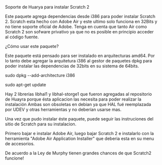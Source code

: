 Soporte de Huarya para instalar Scratch 2 

Este paquete agrega dependencias desde i386 para poder instalar Scratch 2.
Scratch esta hecho con Adobe Air y este ultimo solo funciona en 32Bits y no
tiene soporte oficial de Adobe.
Tenga en cuenta que tanto Air como Scratch 2 son sofware privativo ya que no 
es posible en principio acceder al código fuente.

¿Cómo usar este paquete?

Este paquete está pensado para ser instalado en arquitecturas amd64.
Por lo tanto debe agregar la arquitetura i386 al gestor de paquetes dpkg para
poder instalar las dependencias de 32bits en su sistema de 64bits.

  sudo dpkg --add-architecture i386

  sudo apt-get update

Hay 2 librerías libhal1 y libhal-storge1 que fueron agregadas al repositorio
de Huayra porque ésta aplicacion las necesita para poder realizar la instalación
Ambas son obsoletas en debian ya que HAL fué reemplazada por UDEV y otras herramientas
y no deberían usarse mas.

Una vez que pudo instalar éste paquete, puede seguir las instruciones del sitio
de Scratch para su instalacion.

Primero bajar e instalar Adobe Air, luego bajar Scratch 2 e instalarlo con 
la herramienta "Adobe Air Application Installer" que deberia esta en su menu de accesorios.

De acuerdo a la Ley de Murphy tienen grandes chances de que Scratch2 funcione! 



